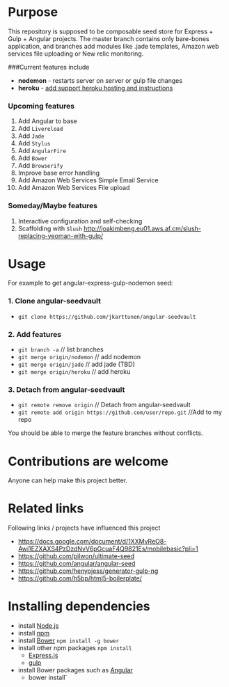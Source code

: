 # Purpose

This repository is supposed to be composable seed store for Express + Gulp + Angular projects.
The master branch contains only bare-bones application, and branches add modules like .jade templates, Amazon web services file uploading or New relic monitoring. 

###Current features include

* **nodemon** - restarts server on server or gulp file changes
* **heroku** - [add support heroku hosting and instructions](https://github.com/jkarttunen/angular-seedvault/blob/master/README/heroku.md)

### Upcoming features
1. Add Angular to base
1. Add `Livereload`
1. Add `Jade`
1. Add `Stylus`
1. Add `AngularFire`
1. Add `Bower`
1. Add `Browserify` 
1. Improve base error handling
1. Add Amazon Web Services Simple Email Service
1. Add Amazon Web Services File upload

### Someday/Maybe features
1. Interactive configuration and self-checking 
2. Scaffolding with `Slush`  http://joakimbeng.eu01.aws.af.cm/slush-replacing-yeoman-with-gulp/

# Usage
For example to get angular-express-gulp-nodemon seed:

### 1. Clone angular-seedvault
- `git clone https://github.com/jkarttunen/angular-seedvault`

### 2. Add features
- `git branch -a` // list branches
- `git merge origin/nodemon`  // add nodemon
- `git merge origin/jade`     // add jade (TBD)
- `git merge origin/heroku`   // add heroku 

### 3. Detach from angular-seedvault 
- `git remote remove origin`  // Detach from angular-seedvault
- `git remote add origin https://github.com/user/repo.git`  //Add to my repo

You should be able to merge the feature branches without conflicts.

# Contributions are welcome
Anyone can help make this project better. 

# Related links
Following links / projects have influenced this project
* https://docs.google.com/document/d/1XXMvReO8-Awi1EZXAXS4PzDzdNvV6pGcuaF4Q9821Es/mobilebasic?pli=1
* https://github.com/pilwon/ultimate-seed
* https://github.com/angular/angular-seed
* https://github.com/henyojess/generator-gulp-ng
* https://github.com/h5bp/html5-boilerplate/

# Installing dependencies
- install [Node.js](http://nodejs.org/)
- install [npm](https://www.npmjs.org/doc/README.html)
- install [Bower](https://github.com/bower/bower) `npm install -g bower`
- install other npm packages `npm install`
  - [Express.js](http://expressjs.com/) 
  - [gulp](http://gulpjs.com/) 
- install Bower packages such as [Angular](https://angularjs.org/)
  - bower install`
